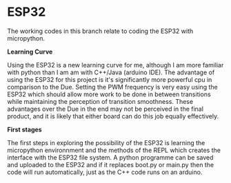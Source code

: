 # ESP32

The working codes in this branch relate to coding the ESP32 with micropython.

**Learning Curve**

Using the ESP32 is a new learning curve for me, although I am more familiar with python than I am am with C++/Java (arduino IDE).
The advantage of using the ESP32 for this project is it's significantly more powerful cpu in comparison to the Due. 
Setting the PWM frequency is very easy using the ESP32 which should allow more work to be done in between transitions while maintaining the perception of transition smoothness. These advantages over the Due in the end may not be perceived in the final product, and it is likely that either board can do this job equally effectively. 

**First stages**

The first steps in exploring the possibility of the ESP32 is learning the micropython environnment and the methods of the REPL which creates the interface with the ESP32 file system. A python programme can be saved and uploaded to the ESP32 and if it replaces boot.py or main.py then the code will run automatically, just as the C++ code runs on an arduino.




